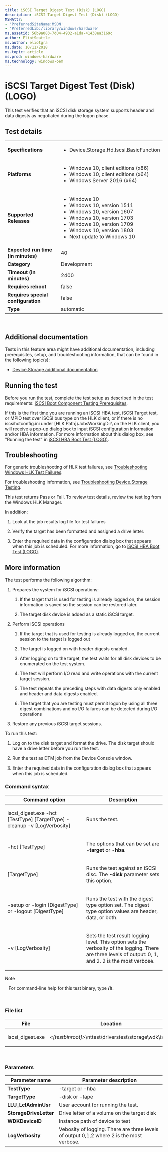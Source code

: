 ```yaml
---
title: iSCSI Target Digest Test (Disk) (LOGO)
description: iSCSI Target Digest Test (Disk) (LOGO)
MSHAttr:
- 'PreferredSiteName:MSDN'
- 'PreferredLib:/library/windows/hardware'
ms.assetid: 56b9a083-7d04-4932-a1da-41438ea3169c
author: EliotSeattle
ms.author: eliotgra
ms.date: 10/11/2018
ms.topic: article
ms.prod: windows-hardware
ms.technology: windows-oem
---
```


# <span id="p_hlk_test.d6c3fba5-ba8b-42d4-802f-893d9ece70ca"></span>iSCSI Target Digest Test (Disk) (LOGO)


This test verifies that an iSCSI disk storage system supports header and data digests as negotiated during the logon phase.

## Test details
|||
|---|---|
| **Specifications**  | <ul><li>Device.Storage.Hd.Iscsi.BasicFunction</li></ul> |  
| **Platforms**   | <ul><li>Windows 10, client editions (x86)</li><li>Windows 10, client editions (x64)</li><li>Windows Server 2016 (x64)</li></ul> |
| **Supported Releases** | <ul><li>Windows 10</li><li>Windows 10, version 1511</li><li>Windows 10, version 1607</li><li>Windows 10, version 1703</li><li>Windows 10, version 1709</li><li>Windows 10, version 1803</li><li>Next update to Windows 10</li></ul> |
|**Expected run time (in minutes)**| 40 |
|**Category**| Development |
|**Timeout (in minutes)**| 2400 |
|**Requires reboot**| false |
|**Requires special configuration**| false |
|**Type**| automatic |

 

## <span id="Additional_documentation"></span><span id="additional_documentation"></span><span id="ADDITIONAL_DOCUMENTATION"></span>Additional documentation


Tests in this feature area might have additional documentation, including prerequisites, setup, and troubleshooting information, that can be found in the following topic(s):

-   [Device.Storage additional documentation](device-storage-additional-documentation.md)

## <span id="Running_the_test"></span><span id="running_the_test"></span><span id="RUNNING_THE_TEST"></span>Running the test


Before you run the test, complete the test setup as described in the test requirements: [iSCSI Boot Component Testing Prerequisites](iscsi-boot-component-testing-prerequisites.md).

If this is the first time you are running an iSCSI HBA test, iSCSI Target test, or MPIO test over iSCSI bus type on the HLK client, or if there is no iscsihctconfig.ini under \[HLK Path\]\\JobsWorkingDir\\ on the HLK client, you will receive a pop-up dialog box to input iSCSI configuration information and/or HBA information. For more information about this dialog box, see "Running the test" in [iSCSI HBA Boot Test (LOGO)](ca7ad4d0-6950-4e2d-bdfe-b80c7873ba90.md).

## <span id="Troubleshooting"></span><span id="troubleshooting"></span><span id="TROUBLESHOOTING"></span>Troubleshooting


For generic troubleshooting of HLK test failures, see [Troubleshooting Windows HLK Test Failures](..\user\troubleshooting-windows-hlk-test-failures.md).

For troubleshooting information, see [Troubleshooting Device.Storage Testing](troubleshooting-devicestorage-testing.md).

This test returns Pass or Fail. To review test details, review the test log from the Windows HLK Manager.

In addition:

1.  Look at the job results log file for test failures

2.  Verify the target has been formatted and assigned a drive letter.

3.  Enter the required data in the configuration dialog box that appears when this job is scheduled. For more information, go to [iSCSI HBA Boot Test (LOGO)](ca7ad4d0-6950-4e2d-bdfe-b80c7873ba90.md).

## <span id="More_information"></span><span id="more_information"></span><span id="MORE_INFORMATION"></span>More information


The test performs the following algorithm:

1.  Prepares the system for iSCSI operations:

    1.  If the target that is used for testing is already logged on, the session information is saved so the session can be restored later.

    2.  The target disk device is added as a static iSCSI target.

2.  Perform iSCSI operations

    1.  If the target that is used for testing is already logged on, the current session to the target is logged out

    2.  The target is logged on with header digests enabled.

    3.  After logging on to the target, the test waits for all disk devices to be enumerated on the test system.

    4.  The test will perform I/O read and write operations with the current target session.

    5.  The test repeats the preceding steps with data digests only enabled and header and data digests enabled.

    6.  The target that you are testing must permit logon by using all three digest combinations and no I/O failures can be detected during I/O operations

3.  Restore any previous iSCSI target sessions.

To run this test:

1.  Log on to the disk target and format the drive. The disk target should have a drive letter before you run the test.

2.  Run the test as DTM job from the Device Console window.

3.  Enter the required data in the configuration dialog box that appears when this job is scheduled.

### <span id="Command_syntax"></span><span id="command_syntax"></span><span id="COMMAND_SYNTAX"></span>Command syntax

<table>
<colgroup>
<col width="50%" />
<col width="50%" />
</colgroup>
<thead>
<tr class="header">
<th>Command option</th>
<th>Description</th>
</tr>
</thead>
<tbody>
<tr class="odd">
<td><p>iscsi_digest.exe -hct [TestType] [TargetType] -cleanup -v [LogVerbosity]</p></td>
<td><p>Runs the test.</p></td>
</tr>
<tr class="even">
<td><p>-hct [TestType]</p></td>
<td><p>The options that can be set are <strong>-target</strong> or <strong>-hba</strong>.</p></td>
</tr>
<tr class="odd">
<td><p>[TargetType]</p></td>
<td><p>Runs the test against an iSCSI disc. The <strong>-disk</strong> parameter sets this option.</p></td>
</tr>
<tr class="even">
<td><p>-setup or -login [DigestType] or -logout [DigestType]</p></td>
<td><p>Runs the test with the digest type option set. The digest type option values are header, data, or both.</p></td>
</tr>
<tr class="odd">
<td><p>-v [LogVerbosity]</p></td>
<td><p>Sets the test result logging level. This option sets the verbosity of the logging. There are three levels of output: 0, 1, and 2. 2 is the most verbose.</p></td>
</tr>
</tbody>
</table>

>[!NOTE]
>  
For command-line help for this test binary, type **/h**.

 

### <span id="File_list"></span><span id="file_list"></span><span id="FILE_LIST"></span>File list

<table>
<colgroup>
<col width="50%" />
<col width="50%" />
</colgroup>
<thead>
<tr class="header">
<th>File</th>
<th>Location</th>
</tr>
</thead>
<tbody>
<tr class="odd">
<td><p>Iscsi_digest.exe</p></td>
<td><p><em>&lt;[testbinroot]&gt;</em>\nttest\driverstest\storage\wdk\iscsi\</p></td>
</tr>
</tbody>
</table>

 

### <span id="Parameters"></span><span id="parameters"></span><span id="PARAMETERS"></span>Parameters

| Parameter name         | Parameter description                                                                    |
|------------------------|------------------------------------------------------------------------------------------|
| **TestType**           | -target or -hba                                                                          |
| **TargetType**         | -disk or -tape                                                                           |
| **LLU\_LclAdminUsr**   | User account for running the test.                                                       |
| **StorageDriveLetter** | Drive letter of a volume on the target disk                                              |
| **WDKDeviceID**        | Instance path of device to test                                                          |
| **LogVerbosity**       | Vebosity of logging. There are three levels of output 0,1,2 where 2 is the most verbose. |

 

 

 







